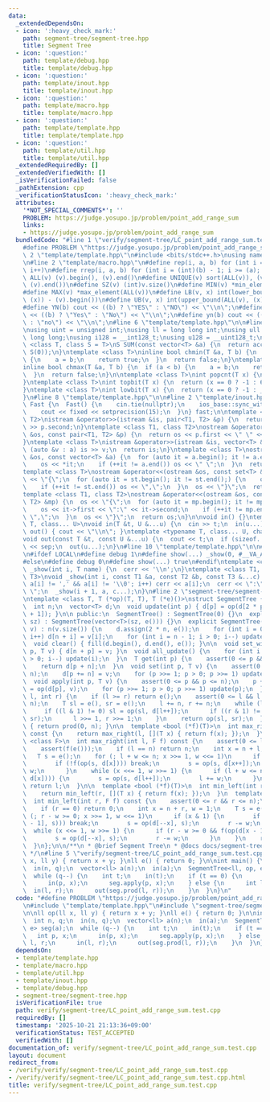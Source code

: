 ```yaml
---
data:
  _extendedDependsOn:
  - icon: ':heavy_check_mark:'
    path: segment-tree/segment-tree.hpp
    title: Segment Tree
  - icon: ':question:'
    path: template/debug.hpp
    title: template/debug.hpp
  - icon: ':question:'
    path: template/inout.hpp
    title: template/inout.hpp
  - icon: ':question:'
    path: template/macro.hpp
    title: template/macro.hpp
  - icon: ':question:'
    path: template/template.hpp
    title: template/template.hpp
  - icon: ':question:'
    path: template/util.hpp
    title: template/util.hpp
  _extendedRequiredBy: []
  _extendedVerifiedWith: []
  _isVerificationFailed: false
  _pathExtension: cpp
  _verificationStatusIcon: ':heavy_check_mark:'
  attributes:
    '*NOT_SPECIAL_COMMENTS*': ''
    PROBLEM: https://judge.yosupo.jp/problem/point_add_range_sum
    links:
    - https://judge.yosupo.jp/problem/point_add_range_sum
  bundledCode: "#line 1 \"verify/segment-tree/LC_point_add_range_sum.test.cpp\"\n\
    #define PROBLEM \"https://judge.yosupo.jp/problem/point_add_range_sum\"\n\n#line\
    \ 2 \"template/template.hpp\"\n#include <bits/stdc++.h>\nusing namespace std;\n\
    \n#line 2 \"template/macro.hpp\"\n#define rep(i, a, b) for (int i = (a); i < (int)(b);\
    \ i++)\n#define rrep(i, a, b) for (int i = (int)(b) - 1; i >= (a); i--)\n#define\
    \ ALL(v) (v).begin(), (v).end()\n#define UNIQUE(v) sort(ALL(v)), (v).erase(unique(ALL(v)),\
    \ (v).end())\n#define SZ(v) (int)v.size()\n#define MIN(v) *min_element(ALL(v))\n\
    #define MAX(v) *max_element(ALL(v))\n#define LB(v, x) int(lower_bound(ALL(v),\
    \ (x)) - (v).begin())\n#define UB(v, x) int(upper_bound(ALL(v), (x)) - (v).begin())\n\
    #define YN(b) cout << ((b) ? \"YES\" : \"NO\") << \"\\n\";\n#define Yn(b) cout\
    \ << ((b) ? \"Yes\" : \"No\") << \"\\n\";\n#define yn(b) cout << ((b) ? \"yes\"\
    \ : \"no\") << \"\\n\";\n#line 6 \"template/template.hpp\"\n\n#line 2 \"template/util.hpp\"\
    \nusing uint = unsigned int;\nusing ll = long long int;\nusing ull = unsigned\
    \ long long;\nusing i128 = __int128_t;\nusing u128 = __uint128_t;\n\ntemplate\
    \ <class T, class S = T>\nS SUM(const vector<T> &a) {\n  return accumulate(ALL(a),\
    \ S(0));\n}\ntemplate <class T>\ninline bool chmin(T &a, T b) {\n  if (a > b)\
    \ {\n    a = b;\n    return true;\n  }\n  return false;\n}\ntemplate <class T>\n\
    inline bool chmax(T &a, T b) {\n  if (a < b) {\n    a = b;\n    return true;\n\
    \  }\n  return false;\n}\n\ntemplate <class T>\nint popcnt(T x) {\n  return __builtin_popcountll(x);\n\
    }\ntemplate <class T>\nint topbit(T x) {\n  return (x == 0 ? -1 : 63 - __builtin_clzll(x));\n\
    }\ntemplate <class T>\nint lowbit(T x) {\n  return (x == 0 ? -1 : __builtin_ctzll(x));\n\
    }\n#line 8 \"template/template.hpp\"\n\n#line 2 \"template/inout.hpp\"\nstruct\
    \ Fast {\n  Fast() {\n    cin.tie(nullptr);\n    ios_base::sync_with_stdio(false);\n\
    \    cout << fixed << setprecision(15);\n  }\n} fast;\n\ntemplate <class T1, class\
    \ T2>\nistream &operator>>(istream &is, pair<T1, T2> &p) {\n  return is >> p.first\
    \ >> p.second;\n}\ntemplate <class T1, class T2>\nostream &operator<<(ostream\
    \ &os, const pair<T1, T2> &p) {\n  return os << p.first << \" \" << p.second;\n\
    }\ntemplate <class T>\nistream &operator>>(istream &is, vector<T> &a) {\n  for\
    \ (auto &v : a) is >> v;\n  return is;\n}\ntemplate <class T>\nostream &operator<<(ostream\
    \ &os, const vector<T> &a) {\n  for (auto it = a.begin(); it != a.end();) {\n\
    \    os << *it;\n    if (++it != a.end()) os << \" \";\n  }\n  return os;\n}\n\
    template <class T>\nostream &operator<<(ostream &os, const set<T> &st) {\n  os\
    \ << \"{\";\n  for (auto it = st.begin(); it != st.end();) {\n    os << *it;\n\
    \    if (++it != st.end()) os << \",\";\n  }\n  os << \"}\";\n  return os;\n}\n\
    template <class T1, class T2>\nostream &operator<<(ostream &os, const map<T1,\
    \ T2> &mp) {\n  os << \"{\";\n  for (auto it = mp.begin(); it != mp.end();) {\n\
    \    os << it->first << \":\" << it->second;\n    if (++it != mp.end()) os <<\
    \ \",\";\n  }\n  os << \"}\";\n  return os;\n}\n\nvoid in() {}\ntemplate <typename\
    \ T, class... U>\nvoid in(T &t, U &...u) {\n  cin >> t;\n  in(u...);\n}\nvoid\
    \ out() { cout << \"\\n\"; }\ntemplate <typename T, class... U, char sep = ' '>\n\
    void out(const T &t, const U &...u) {\n  cout << t;\n  if (sizeof...(u)) cout\
    \ << sep;\n  out(u...);\n}\n#line 10 \"template/template.hpp\"\n\n#line 2 \"template/debug.hpp\"\
    \n#ifdef LOCAL\n#define debug 1\n#define show(...) _show(0, #__VA_ARGS__, __VA_ARGS__)\n\
    #else\n#define debug 0\n#define show(...) true\n#endif\ntemplate <class T>\nvoid\
    \ _show(int i, T name) {\n  cerr << '\\n';\n}\ntemplate <class T1, class T2, class...\
    \ T3>\nvoid _show(int i, const T1 &a, const T2 &b, const T3 &...c) {\n  for (;\
    \ a[i] != ',' && a[i] != '\\0'; i++) cerr << a[i];\n  cerr << \":\" << b << \"\
    \ \";\n  _show(i + 1, a, c...);\n}\n#line 2 \"segment-tree/segment-tree.hpp\"\n\
    \ntemplate <class T, T (*op)(T, T), T (*e)()>\nstruct SegmentTree {\n private:\n\
    \  int n;\n  vector<T> d;\n  void update(int p) { d[p] = op(d[2 * p], d[2 * p\
    \ + 1]); }\n\n public:\n  SegmentTree() : SegmentTree(0) {}\n  explicit SegmentTree(int\
    \ sz) : SegmentTree(vector<T>(sz, e())) {}\n  explicit SegmentTree(const vector<T>&\
    \ v) : n(v.size()) {\n    d.assign(2 * n, e());\n    for (int i = 0; i < v.size();\
    \ i++) d[n + i] = v[i];\n    for (int i = n - 1; i > 0; i--) update(i);\n  }\n\
    \  void clear() { fill(d.begin(), d.end(), e()); }\n\n  void set_without_update(int\
    \ p, T v) { d[n + p] = v; }\n  void all_update() {\n    for (int i = n - 1; i\
    \ > 0; i--) update(i);\n  }\n  T get(int p) {\n    assert(0 <= p && p <= n);\n\
    \    return d[p + n];\n  }\n  void set(int p, T v) {\n    assert(0 <= p && p <=\
    \ n);\n    d[p += n] = v;\n    for (p >>= 1; p > 0; p >>= 1) update(p);\n  }\n\
    \  void apply(int p, T v) {\n    assert(0 <= p && p <= n);\n    p += n;\n    d[p]\
    \ = op(d[p], v);\n    for (p >>= 1; p > 0; p >>= 1) update(p);\n  }\n  T prod(int\
    \ l, int r) {\n    if (l >= r) return e();\n    assert(0 <= l && l <= r && r <=\
    \ n);\n    T sl = e(), sr = e();\n    l += n, r += n;\n    while (l < r) {\n \
    \     if ((l & 1) != 0) sl = op(sl, d[l++]);\n      if ((r & 1) != 0) sr = op(d[--r],\
    \ sr);\n      l >>= 1, r >>= 1;\n    }\n    return op(sl, sr);\n  }\n  T all_prod()\
    \ { return prod(0, n); }\n\n  template <bool (*f)(T)>\n  int max_right(int l)\
    \ const {\n    return max_right(l, [](T x) { return f(x); });\n  }\n  template\
    \ <class F>\n  int max_right(int l, F f) const {\n    assert(0 <= l && l <= n);\n\
    \    assert(f(e()));\n    if (l == n) return n;\n    int x = n + l, w = 1;\n \
    \   T s = e();\n    for (; l + w <= n; x >>= 1, w <<= 1)\n      if (x & 1) {\n\
    \        if (!f(op(s, d[x]))) break;\n        s = op(s, d[x++]);\n        l +=\
    \ w;\n      }\n    while (x <<= 1, w >>= 1) {\n      if (l + w <= n && f(op(s,\
    \ d[x]))) {\n        s = op(s, d[l++]);\n        l += w;\n      }\n    }\n   \
    \ return l;\n  }\n\n  template <bool (*f)(T)>\n  int min_left(int r) const {\n\
    \    return min_left(r, [](T x) { return f(x); });\n  }\n  template <class F>\n\
    \  int min_left(int r, F f) const {\n    assert(0 <= r && r <= n);\n    assert(f(e()));\n\
    \    if (r == 0) return 0;\n    int x = n + r, w = 1;\n    T s = e();\n    for\
    \ (; r - w >= 0; x >>= 1, w <<= 1)\n      if (x & 1) {\n        if (!f(op(d[x\
    \ - 1], s))) break;\n        s = op(d[--x], s);\n        r -= w;\n      }\n  \
    \  while (x <<= 1, w >>= 1) {\n      if (r - w >= 0 && f(op(d[x - 1], s))) {\n\
    \        s = op(d[--x], s);\n        r -= w;\n      }\n    }\n    return r;\n\
    \  }\n};\n\n/**\n * @brief Segment Tree\n * @docs docs/segment-tree/segment-tree.md\n\
    \ */\n#line 5 \"verify/segment-tree/LC_point_add_range_sum.test.cpp\"\n\nll op(ll\
    \ x, ll y) { return x + y; }\nll e() { return 0; }\n\nint main() {\n  int n, q;\n\
    \  in(n, q);\n  vector<ll> a(n);\n  in(a);\n  SegmentTree<ll, op, e> seg(a);\n\
    \  while (q--) {\n    int t;\n    in(t);\n    if (t == 0) {\n      int p, x;\n\
    \      in(p, x);\n      seg.apply(p, x);\n    } else {\n      int l, r;\n    \
    \  in(l, r);\n      out(seg.prod(l, r));\n    }\n  }\n}\n"
  code: "#define PROBLEM \"https://judge.yosupo.jp/problem/point_add_range_sum\"\n\
    \n#include \"template/template.hpp\"\n#include \"segment-tree/segment-tree.hpp\"\
    \n\nll op(ll x, ll y) { return x + y; }\nll e() { return 0; }\n\nint main() {\n\
    \  int n, q;\n  in(n, q);\n  vector<ll> a(n);\n  in(a);\n  SegmentTree<ll, op,\
    \ e> seg(a);\n  while (q--) {\n    int t;\n    in(t);\n    if (t == 0) {\n   \
    \   int p, x;\n      in(p, x);\n      seg.apply(p, x);\n    } else {\n      int\
    \ l, r;\n      in(l, r);\n      out(seg.prod(l, r));\n    }\n  }\n}"
  dependsOn:
  - template/template.hpp
  - template/macro.hpp
  - template/util.hpp
  - template/inout.hpp
  - template/debug.hpp
  - segment-tree/segment-tree.hpp
  isVerificationFile: true
  path: verify/segment-tree/LC_point_add_range_sum.test.cpp
  requiredBy: []
  timestamp: '2025-10-21 21:13:36+09:00'
  verificationStatus: TEST_ACCEPTED
  verifiedWith: []
documentation_of: verify/segment-tree/LC_point_add_range_sum.test.cpp
layout: document
redirect_from:
- /verify/verify/segment-tree/LC_point_add_range_sum.test.cpp
- /verify/verify/segment-tree/LC_point_add_range_sum.test.cpp.html
title: verify/segment-tree/LC_point_add_range_sum.test.cpp
---
```

